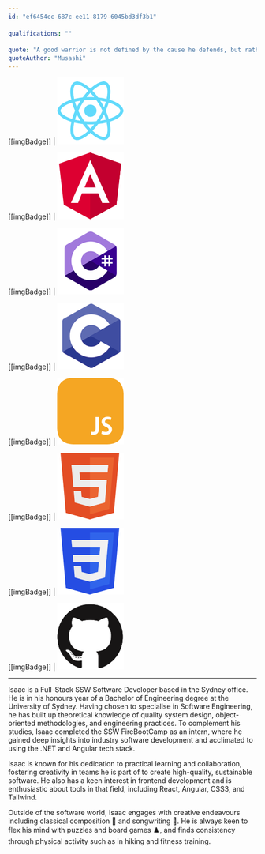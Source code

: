 ```yaml
---
id: "ef6454cc-687c-ee11-8179-6045bd3df3b1"

qualifications: ""

quote: "A good warrior is not defined by the cause he defends, but rather by the meaning that derives from the struggle."
quoteAuthor: "Musashi"
---
```


[[imgBadge]]
| ![React.png](../badges/Developer-react.png)

[[imgBadge]]
| ![Angular.png](../badges/Developer-angular.png)

[[imgBadge]]
| ![C-Sharp.png](../badges/Developer-c-sharp.png)

[[imgBadge]]
| ![C.png](../badges/Developer-c.png)

[[imgBadge]]
| ![C-Sharp.png](../badges/Developer-js.png)

[[imgBadge]]
| ![Web HTML](../badges/Designer-web-html5.png)

[[imgBadge]]
| ![Web HTML](../badges/Designer-web-css3.png)

[[imgBadge]]
| ![Github](../badges/Developer-github.png)

---

Isaac is a Full-Stack SSW Software Developer based in the Sydney office. He is in his honours year of a Bachelor of Engineering degree at the University of Sydney. Having chosen to specialise in Software Engineering, he has built up theoretical knowledge of quality system design, object-oriented methodologies, and engineering practices. To complement his studies, Isaac completed the SSW FireBootCamp as an intern, where he gained deep insights into industry software development and acclimated to using the .NET and Angular tech stack. 

Isaac is known for his dedication to practical learning and collaboration, fostering creativity in teams he is part of to create high-quality, sustainable software. He also has a keen interest in frontend development and is enthusiastic about tools in that field, including React, Angular, CSS3, and Tailwind.

Outside of the software world, Isaac engages with creative endeavours including classical composition 🎻 and songwriting 🎼. He is always keen to flex his mind with puzzles and board games ♟️, and finds consistency through physical activity such as in hiking and fitness training.
